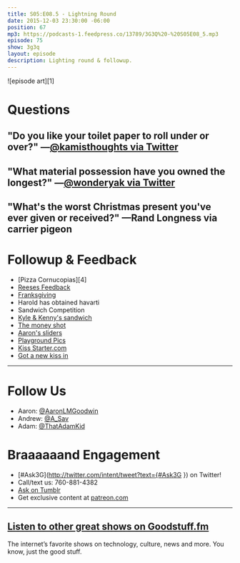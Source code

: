 ```yaml
---
title: S05:E08.5 - Lightning Round
date: 2015-12-03 23:30:00 -06:00
position: 67
mp3: https://podcasts-1.feedpress.co/13789/3G3Q%20-%20S05E08_5.mp3
episode: 75
show: 3g3q
layout: episode
description: Lighting round & followup.
---
```


![episode art][1]

# Questions

## "Do you like your toilet paper to roll under or over?" —[@kamisthoughts via Twitter][2]

## "What material possession have you owned the longest?" —[@wonderyak via Twitter][3]

## "What's the worst Christmas present you've ever given or received?" —Rand Longness via carrier pigeon

# Followup & Feedback

* [Pizza Cornucopias][4]
* [Reeses Feedback][5]
* [Franksgiving][6]
* Harold has obtained havarti
* Sandwich Competition
* [Kyle &amp; Kenny's sandwich][7]
* [The money shot][8]
* [Aaron's sliders][9]
* [Playground Pics][10]
* [Kiss Starter.com][11]
* [Got a new kiss in][12]

***

# Follow Us
* Aaron: [@AaronLMGoodwin](http://twitter.com/aaronlmgoodwin)
* Andrew: [@A_Sav](http://twitter.com/a_sav)
* Adam: [@ThatAdamKid](http://twitter.com/thatadamkid)

# Braaaaaand Engagement
* [#Ask3G](http://twitter.com/intent/tweet?text={#Ask3G }) on Twitter!
* Call/text us: 760-881-4382
* [Ask on Tumblr](http://3g3q.co/ask)
* Get exclusive content at [patreon.com](http://www.patreon.com/3g3q)

***

## [Listen to other great shows on Goodstuff.fm](http://goodstuff.fm/)
The internet’s favorite shows on technology, culture, news and more. You know, just the good stuff.


[2]: http://twitter.com/kamisthoughts/status/665013107471724544
[3]: http://twitter.com/wonderyak/status/667592740624973824
[5]: https://twitter.com/BryanMBrush/status/669272680651227141
[6]: http://www.10best.com/interests/foodie/franksgiving-a-new-american-tradition/
[7]: https://twitter.com/TransmissionAM/status/671199712381243392
[8]: https://twitter.com/TransmissionAM/status/671200098777346048
[9]: https://twitter.com/_3g3q/status/671339545783308288
[10]: http://m.imgur.com/a/EiTe8
[11]: http://kissstarter.com
[12]: https://twitter.com/princessharold/status/671044787735146496
[13]: http://twitter.com/aaronlmgoodwin
[14]: http://twitter.com/a_sav
[15]: http://twitter.com/thatadamkid
[16]: http://www.patreon.com/3g3q
[17]: http://goodstuff.fm/3g3q/
